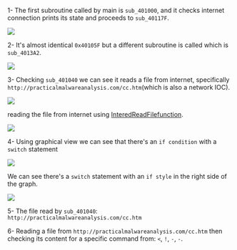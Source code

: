 1- The first subroutine called by main is `sub_401000`, and it checks internet connection prints its state and proceeds to `sub_40117F`.

![](https://i.imgur.com/VY6ThAG.png)

2- It's almost identical `0x40105F` but a different subroutine is called which is `sub_4013A2`.

![](https://i.imgur.com/AiQLk04.png)


3- Checking `sub_401040` we can see it reads a file from internet, specifically `http://practicalmalwareanalysis.com/cc.htm`(which is also a network IOC).

![](https://i.imgur.com/eaS08sR.png)

reading the file from internet using [InteredReadFilefunction](https://learn.microsoft.com/en-us/windows/win32/api/wininet/nf-wininet-internetreadfile).

![](https://i.imgur.com/623o2SM.png)

4- Using graphical view we can see that there's an `if condition` with a `switch` statement

![](https://i.imgur.com/y6VyZLu.png)

We can see there's a `switch` statement with an `if style`  in the right side of the graph.

![](https://i.imgur.com/JUUqsIs.png)

5- The file read by `sub_401040`: `http://practicalmalwareanalysis.com/cc.htm`

6- Reading a file from `http://practicalmalwareanalysis.com/cc.htm` then checking its content for a specific command from: `<`, `!`, `-`, `-`.

